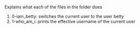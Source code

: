Explains what each of the files in the folder does
1. 0-iam_betty: switches the current user to the user betty
2. 1-who_am_i: prints the effective username of the current user
